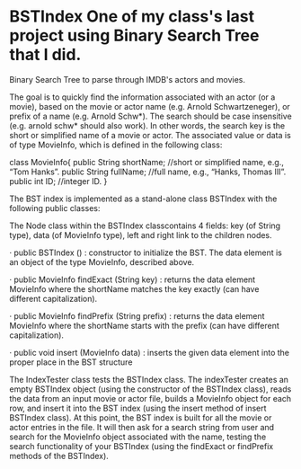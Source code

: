 BSTIndex
One of my class's last project using Binary Search Tree that I did.
========
Binary Search Tree to parse through IMDB's actors and movies.

The goal is to quickly find the information associated with an actor (or a movie), based on the movie or
actor name (e.g. Arnold Schwartzeneger), or prefix of a name (e.g. Arnold Schw*). The search should be
case insensitive (e.g. arnold schw* should also work). In other words, the search key is the short or
simplified name of a movie or actor. The associated value or data is of type MovieInfo, which is defined in
the following class:

class MovieInfo{
 public String shortName; //short or simplified name, e.g., “Tom Hanks”.
 public String fullName; //full name, e.g., “Hanks, Thomas III”.
 public int ID; //integer ID.
}

The BST index is implemented as a stand-alone class BSTIndex with the following public classes:

The Node class within the BSTIndex classcontains 4 fields: 
key (of String type), 
data (of MovieInfo type), 
left and right link to the children nodes. 

· public BSTIndex () : constructor to initialize the BST. The data element is an object of the type
MovieInfo, described above.

· public MovieInfo findExact (String key) : returns the data element MovieInfo where the shortName
matches the key exactly (can have different capitalization).

· public MovieInfo findPrefix (String prefix) : returns the data element MovieInfo where the shortName
starts with the prefix (can have different capitalization).

· public void insert (MovieInfo data) : inserts the given data element into the proper place in the BST
structure

The IndexTester class tests the BSTIndex class. The indexTester creates an empty
BSTIndex object (using the constructor of the BSTIndex class), reads the data from an input movie or
actor file, builds a MovieInfo object for each row, and insert it into the BST index (using the insert method
of insert BSTIndex class). At this point, the BST index is built for all the movie or actor entries in the file.
It will then ask for a search string from user and search for the MovieInfo object associated with the name,
testing the search functionality of your BSTIndex (using the findExact or findPrefix methods of the
BSTIndex).
